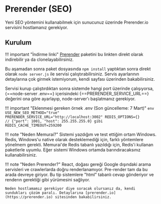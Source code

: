 # Prerender (SEO)
Yeni SEO yöntemini kullanabilmek için sunucunuz üzerinde Prerender.io servisini hostlamanız gerekiyor.

## Kurulum
!!! important "İndirme linki"
    [Prerender](https://github.com/prerender/prerender) paketini bu linkten direkt olarak indirebilir ya da clonelayabilirsiniz.

Bu aşamadan sonra paket dosyasında `npm install` yaptıktan sonra direkt olarak `node server.js` ile servisi çalıştırabilirsiniz. Servis ayarlarının detaylarına çok girmek istemiyorum, kendi sayfası üzerinden bakabilirsiniz.

Servisi kurup çalıştırdıktan sonra sistemde hangi port üzerinde çalışıyorsa, {==node-server .env==} içerisindeki {==PRERENDER_SERVICE_URL==} değerini ona göre ayarlayıp, node-server'ı başlatmanız gerekiyor.

!!! important "Eklenmesi gereken örnek .env (Son güncelleme: 7 Mart)"
    ```env
    USE_NEW_SEO_METHOD="true"
    PRERENDER_SERVICE_URL="http://localhost:3002"
    REDIS_OPTIONS={}                                // {"port": 1001, "host": 255.255.255.0} gibi
    REDIS_CACHE_TIMEOUT=259200
    ```

!!! note "Neden Memurai?"
    Sistemi yazdığım ve test ettiğim ortam Windows. Redis, Windows'u native olarak desteklemediği için, farklı yöntemlere yönelmem gerekti. Memurai'de Redis tabanlı yazıldığı için, Redis'i kullanan paketlerle uyumlu. Eğer sistemi Windows ortamda barındıracaksınız kullanabilirsiniz.

!!! note "Neden Prerender?"
    React, doğası gereği Google dışındaki arama servisleri ve crawlerlarda doğru renderlanamıyor. Pre-render tam da bu arada devreye giriyor. Bu tip sistemlere "html" tabanlı cevap gönderiyor ve renderın gerektiği gibi yürümesini sağlıyor.

    Neden hostlamamız gerekiyor diye soracak olursanız da, kendi sundukları çözüm paralı. Detaylarına [prerender.io](https://prerender.io) sitesinden bakabilirsiniz.

